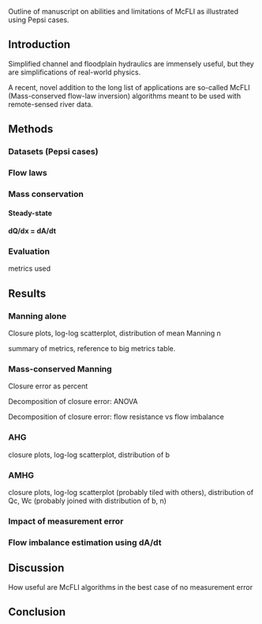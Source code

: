 Outline of manuscript on abilities and limitations of McFLI  as illustrated using Pepsi cases.



## Introduction

Simplified channel and floodplain hydraulics are immensely useful, but they are simplifications of real-world physics. 

A recent, novel addition to the long list of applications are so-called McFLI (Mass-conserved flow-law inversion) algorithms meant to be used with remote-sensed river data. 

## Methods

### Datasets (Pepsi cases)

### Flow laws

### Mass conservation

#### Steady-state

#### dQ/dx = dA/dt

### Evaluation

metrics used



## Results

### Manning alone

Closure plots, log-log scatterplot, distribution of mean Manning n

summary of metrics, reference to big metrics table. 

### Mass-conserved Manning

Closure error as percent

Decomposition of closure error: ANOVA 

Decomposition of closure error: flow resistance vs flow imbalance

### AHG 

closure plots, log-log scatterplot, distribution of b

### AMHG

closure plots, log-log scatterplot (probably tiled with others), distribution of Qc, Wc (probably joined with distribution of b, n)

### Impact of measurement error

### Flow imbalance estimation using dA/dt



## Discussion

How useful are McFLI algorithms in the best case of no measurement error

## Conclusion

